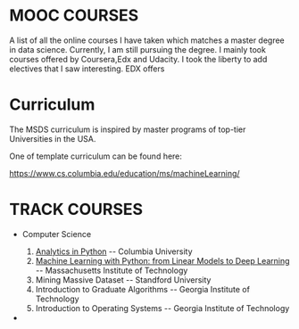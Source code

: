 # MOOC COURSES

A list of all the online courses I have taken which matches a master degree in data science. 
Currently, I am still pursuing the degree. I mainly took courses offered by Coursera,Edx and Udacity. I took the liberty to add electives that I saw interesting. 
EDX offers 

# Curriculum

The MSDS curriculum is inspired by master programs of top-tier Universities in the USA.  

One of template curriculum can be found here:

https://www.cs.columbia.edu/education/ms/machineLearning/





# TRACK COURSES


- Computer Science    
                          
   1. [Analytics in Python](https://www.edx.org/course/analytics-in-python) -- Columbia University <br/> 
   2. [Machine Learning with Python: from Linear Models to Deep Learning](https://www.edx.org/course/machine-learning-with-python-from-linear-models-to) --  Massachusetts Institute of Technology
   3. Mining Massive Dataset -- Standford University
   4. Introduction to Graduate Algorithms -- Georgia Institute of Technology
   5. Introduction to Operating Systems --  Georgia Institute of Technology


-
